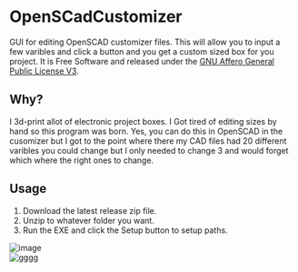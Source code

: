 # OpenSCadCustomizer
GUI for editing OpenSCAD customizer files. This will allow you to input a few varibles and click a button and you get a custom sized box for you project. It is Free Software and released under the [GNU Affero General Public License V3](https://www.gnu.org/licenses/agpl-3.0.html).  
 
## Why?  
I 3d-print allot of electronic project boxes. I Got tired of editing sizes by hand so this program was born. Yes, you can do this in OpenSCAD in the cusomizer but I got to the point where there my CAD files had 20 different varibles you could change but I only needed to change 3 and would forget which where the right ones to change. 

## Usage  
1. Download the latest release zip file.
2. Unzip to whatever folder you want.
3. Run the EXE and click the Setup button to setup paths.


![image](https://github.com/jakebullet70/OpenSCadCustomizer/assets/14124210/f38fbd2d-6e95-4dc3-9bcd-a7b2603ae32f)  
![gggg](https://github.com/jakebullet70/OpenSCadCustomizer/assets/14124210/f9c37383-f61a-4367-9910-08de40cfef78)



 
 
 
